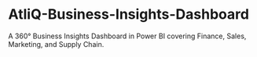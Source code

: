 # AtliQ-Business-Insights-Dashboard
A 360° Business Insights Dashboard in Power BI covering Finance, Sales, Marketing, and Supply Chain.
